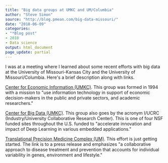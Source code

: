 ```yaml
---
title: "Big data groups at UMKC and UM/Columbia"
author: "Steve Simon"
source: "http://blog.pmean.com/big-data-missouri/"
date: "2018-06-09"
categories:
- "*Blog post"
- 2018
- Data science
output: html_document
page_update: partial
---
```


I was at a meeting where I learned about some recent efforts with big
data at the University of Missouri-Kansas City and the University of
Missouri/Columbia. Here's a brief description along with
links.

<!---More--->

[Center for Economic Information (UMKC)](http://cei.umkc.edu/). This
group was formed in 1994 with a mission to "use information technology
in support of economic decision-makers in the public and private
sectors, and academic researchers."

[Center for Big Data (UMKC)](https://info.umkc.edu/NSF-CBL/). This group
also goes by the acronym I/UCRC (Industry/University Collaborative
Research Center). This is one of four NSF funded sites throughout the
U.S. funded to "accelerate innovation and impact of Deep Learning in
various embedded applications."

[Translational Precision Medicine Complex
(UM)](https://munews.missouri.edu/news-releases/2018/0504-mu-seeks-proposals-to-manage-development-implementation-of-translational-precision-medicine-complex/).
This effort is just getting started. The link is to a press release and
emphasizes "a collaborative approach to disease treatment and prevention
that accounts for individual variability in genes, environment and
lifestyle."



